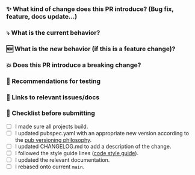 ### :sparkles: What kind of change does this PR introduce? (Bug fix, feature, docs update...)


### :arrow_heading_down: What is the current behavior?


### :new: What is the new behavior (if this is a feature change)?


### :boom: Does this PR introduce a breaking change?


### :bug: Recommendations for testing


### :memo: Links to relevant issues/docs


### :thinking: Checklist before submitting

- [ ] I made sure all projects build.
- [ ] I updated pubspec.yaml with an appropriate new version according to the [pub versioning philosophy](https://dart.dev/tools/pub/versioning).
- [ ] I updated CHANGELOG.md to add a description of the change.
- [ ] I followed the style guide lines ([code style guide](https://github.com/Baseflow/flutter-permission-handler/blob/main/CONTRIBUTING.md)).
- [ ] I updated the relevant documentation.
- [ ] I rebased onto current `main`.
